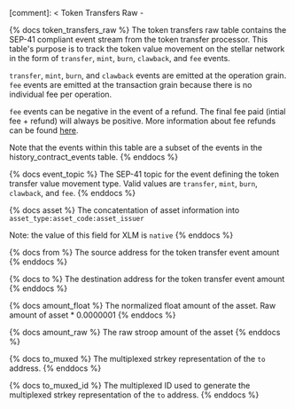 [comment]: < Token Transfers Raw -

{% docs token_transfers_raw %}
The token transfers raw table contains the SEP-41 compliant event stream from the token transfer processor. This table's purpose is to track the token value movement on the stellar network in the form of `transfer`, `mint`, `burn`, `clawback`, and `fee` events.

`transfer`, `mint`, `burn`, and `clawback` events are emitted at the operation grain. `fee` events are emitted at the transaction grain because there is no individual fee per operation.

`fee` events can be negative in the event of a refund. The final fee paid (intial fee + refund) will always be positive. More information about fee refunds can be found [here](https://github.com/stellar/stellar-protocol/blob/master/core/cap-0067.md#new-events-for-representing-fees).

Note that the events within this table are a subset of the events in the history_contract_events table.
{% enddocs %}

{% docs event_topic %}
The SEP-41 topic for the event defining the token transfer value movement type. Valid values are `transfer`, `mint`, `burn`, `clawback`, and `fee`.
{% enddocs %}

{% docs asset %}
The concatentation of asset information into `asset_type:asset_code:asset_issuer`

Note: the value of this field for XLM is `native`
{% enddocs %}

{% docs from %}
The source address for the token transfer event amount
{% enddocs %}

{% docs to %}
The destination address for the token transfer event amount
{% enddocs %}

{% docs amount_float %}
The normalized float amount of the asset. Raw amount of asset * 0.0000001
{% enddocs %}

{% docs amount_raw %}
The raw stroop amount of the asset
{% enddocs %}

{% docs to_muxed %}
The multiplexed strkey representation of the `to` address.
{% enddocs %}

{% docs to_muxed_id %}
The multiplexed ID used to generate the multiplexed strkey representation of the `to` address.
{% enddocs %}
